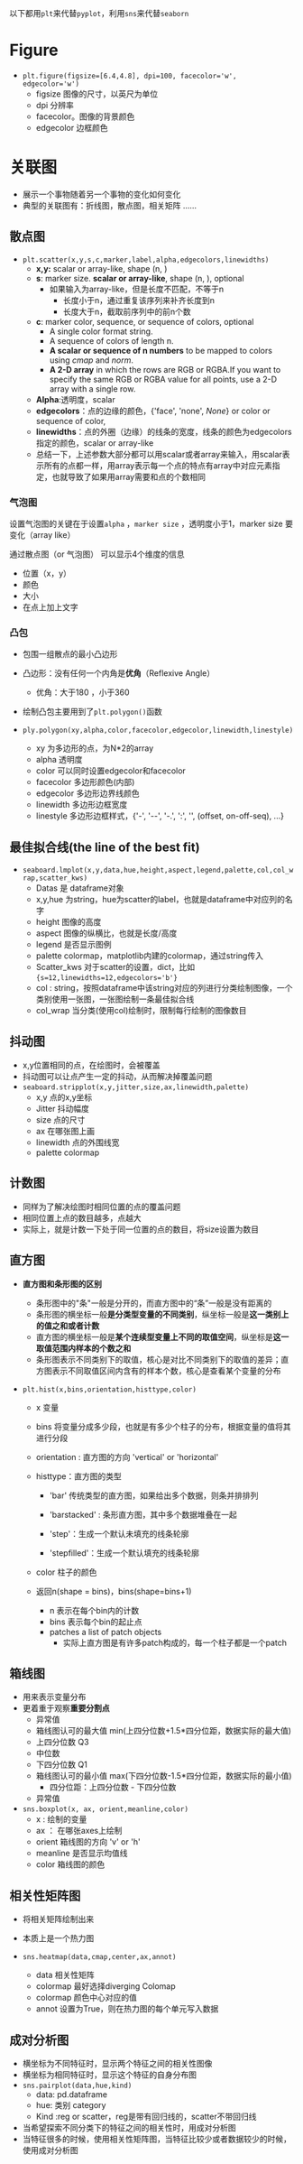 

以下都用`plt`来代替`pyplot`，利用`sns`来代替`seaborn`

# Figure

- `plt.figure(figsize=[6.4,4.8], dpi=100, facecolor='w', edgecolor='w')`
  - figsize 图像的尺寸，以英尺为单位
  - dpi 分辨率
  - facecolor。图像的背景颜色
  - edgecolor 边框颜色



# 关联图

- 展示一个事物随着另一个事物的变化如何变化
- 典型的关联图有：折线图，散点图，相关矩阵 ……



## 散点图

- `plt.scatter(x,y,s,c,marker,label,alpha,edgecolors,linewidths)`
  - **x,y:** scalar or array-like, shape (n, )
  - **s**: marker size.   **scalar or array-like**, shape (n, ), optional
    - 如果输入为array-like，但是长度不匹配，不等于n
      - 长度小于n，通过重复该序列来补齐长度到n
      - 长度大于n，截取前序列中的前n个数
  - **c**: marker  color, sequence, or sequence of colors, optional
    - A single color format string.
    - A sequence of colors of length n.
    - **A scalar or sequence of n numbers** to be mapped to colors using *cmap* and *norm*.
    - **A 2-D array** in which the rows are RGB or RGBA.If you want to specify the same RGB or RGBA value for all points, use a 2-D array with a single row. 
  - **Alpha**:透明度，scalar
  - **edgecolors**：点的边缘的颜色，{'face', 'none', *None*} or color or sequence of color,    
  - **linewidths**：点的外圈（边缘）的线条的宽度，线条的颜色为edgecolors指定的颜色，scalar or array-like
  - 总结一下，上述参数大部分都可以用scalar或者array来输入，用scalar表示所有的点都一样，用array表示每一个点的特点有array中对应元素指定，也就导致了如果用array需要和点的个数相同

### 气泡图

设置气泡图的关键在于设置`alpha` ，`marker size` ，透明度小于1，marker size 要变化（array like）



通过散点图（or 气泡图） 可以显示4个维度的信息

- 位置（x，y）
- 颜色
- 大小
- 在点上加上文字



### 凸包

- 包围一组散点的最小凸边形
- 凸边形：没有任何一个内角是**优角**（Reflexive Angle）
  - 优角：大于180 ，小于360

- 绘制凸包主要用到了`plt.polygon()`函数

- `ply.polygon(xy,alpha,color,facecolor,edgecolor,linewidth,linestyle)` 
  - xy 为多边形的点，为N*2的array
  - alpha 透明度
  - color 可以同时设置edgecolor和facecolor 
  - facecolor 多边形颜色(内部)
  - edgecolor 多边形边界线颜色
  - linewidth  多边形边框宽度
  - linestyle 多边形边框样式，{'-', '--', '-.', ':', '', (offset, on-off-seq), ...}



## 最佳拟合线(the line of the best fit)

- `seaboard.lmplot(x,y,data,hue,height,aspect,legend,palette,col,col_wrap,scatter_kws)`
  - Datas 是 dataframe对象
  - x,y,hue 为string，hue为scatter的label，也就是dataframe中对应列的名字
  - height 图像的高度
  - aspect 图像的纵横比，也就是长度/高度
  - legend 是否显示图例
  - palette colormap，matplotlib内建的colormap，通过string传入
  - Scatter_kws 对于scatter的设置，dict，比如`{s=12,linewidths=12,edgecolors='b'}`
  - col : string，按照dataframe中该string对应的列进行分类绘制图像，一个类别使用一张图，一张图绘制一条最佳拟合线
  - col_wrap 当分类(使用col)绘制时，限制每行绘制的图像数目



## 抖动图

- x,y位置相同的点，在绘图时，会被覆盖
- 抖动图可以让点产生一定的抖动，从而解决掉覆盖问题
- `seaboard.stripplot(x,y,jitter,size,ax,linewidth,palette)`
  - x,y 点的x,y坐标
  - Jitter 抖动幅度
  - size 点的尺寸
  - ax 在哪张图上画
  - linewidth 点的外围线宽
  - palette colormap



## 计数图

- 同样为了解决绘图时相同位置的点的覆盖问题
- 相同位置上点的数目越多，点越大
- 实际上，就是计数一下处于同一位置的点的数目，将size设置为数目





## 直方图

- **直方图和条形图的区别**

  - 条形图中的"条"一般是分开的，而直方图中的“条”一般是没有距离的
  - 条形图的横坐标一般**是分类型变量的不同类别**，纵坐标一般是**这一类别上的值之和或者计数**
  - 直方图的横坐标一般是**某个连续型变量上不同的取值空间**，纵坐标是**这一取值范围内样本的个数之和**
  - 条形图表示不同类别下的取值，核心是对比不同类别下的取值的差异；直方图表示不同取值区间内含有的样本个数，核心是查看某个变量的分布

- `plt.hist(x,bins,orientation,histtype,color)`

  - x 变量

  - bins 将变量分成多少段，也就是有多少个柱子的分布，根据变量的值将其进行分段

  - orientation : 直方图的方向 'vertical' or 'horizontal'

  - histtype：直方图的类型

    - 'bar' 传统类型的直方图，如果给出多个数据，则条并排排列

    - 'barstacked' : 条形直方图，其中多个数据堆叠在一起
    - 'step'：生成一个默认未填充的线条轮廓
    - 'stepfilled'：生成一个默认填充的线条轮廓

  - color 柱子的颜色

  - 返回n(shape = bins)，bins(shape=bins+1)

    - n 表示在每个bin内的计数
    - bins 表示每个bin的起止点
    - patches  a list of patch objects
      - 实际上直方图是有许多patch构成的，每一个柱子都是一个patch

## 箱线图

- 用来表示变量分布
- 更着重于观察**重要分割点**
  - 异常值
  - 箱线图认可的最大值  min(上四分位数+1.5*四分位距，数据实际的最大值)
  - 上四分位数 Q3
  - 中位数 
  - 下四分位数 Q1 
  - 箱线图认可的最小值 max(下四分位数-1.5*四分位距，数据实际的最小值)
    - 四分位距：上四分位数 - 下四分位数
  - 异常值
- `sns.boxplot(x, ax, orient,meanline,color)`
  - x : 绘制的变量
  - ax ： 在哪张axes上绘制
  - orient 箱线图的方向 'v' or 'h'
  - meanline 是否显示均值线
  - color 箱线图的颜色





## 相关性矩阵图

- 将相关矩阵绘制出来

- 本质上是一个热力图
- `sns.heatmap(data,cmap,center,ax,annot)`
  - data 相关性矩阵
  - colormap 最好选择diverging Colomap
  - colormap 颜色中心对应的值
  - annot 设置为True，则在热力图的每个单元写入数据   

## 成对分析图

- 横坐标为不同特征时，显示两个特征之间的相关性图像
- 横坐标为相同特征时，显示这个特征的自身分布图
- `sns.pairplot(data,hue,kind)`
  - data: pd.dataframe
  - hue: 类别 category
  - Kind :reg or scatter，reg是带有回归线的，scatter不带回归线
- 当希望探索不同分类下的特征之间的相关性时，用成对分析图
- 当特征很多的时候，使用相关性矩阵图，当特征比较少或者数据较少的时候，使用成对分析图